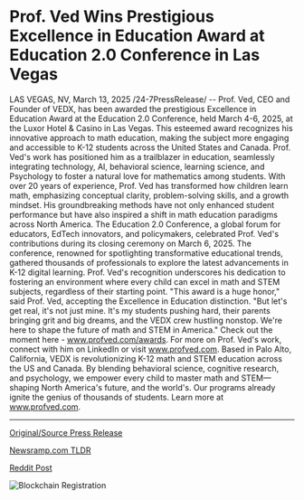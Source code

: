 # Prof. Ved Wins Prestigious Excellence in Education Award at Education 2.0 Conference in Las Vegas

LAS VEGAS, NV, March 13, 2025 /24-7PressRelease/ -- Prof. Ved, CEO and Founder of VEDX, has been awarded the prestigious Excellence in Education Award at the Education 2.0 Conference, held March 4-6, 2025, at the Luxor Hotel & Casino in Las Vegas.  This esteemed award recognizes his innovative approach to math education, making the subject more engaging and accessible to K-12 students across the United States and Canada. Prof. Ved's work has positioned him as a trailblazer in education, seamlessly integrating technology, AI, behavioral science, learning science, and Psychology to foster a natural love for mathematics among students.  With over 20 years of experience, Prof. Ved has transformed how children learn math, emphasizing conceptual clarity, problem-solving skills, and a growth mindset. His groundbreaking methods have not only enhanced student performance but have also inspired a shift in math education paradigms across North America.  The Education 2.0 Conference, a global forum for educators, EdTech innovators, and policymakers, celebrated Prof. Ved's contributions during its closing ceremony on March 6, 2025. The conference, renowned for spotlighting transformative educational trends, gathered thousands of professionals to explore the latest advancements in K-12 digital learning.  Prof. Ved's recognition underscores his dedication to fostering an environment where every child can excel in math and STEM subjects, regardless of their starting point.  "This award is a huge honor," said Prof. Ved, accepting the Excellence in Education distinction. "But let's get real, it's not just mine. It's my students pushing hard, their parents bringing grit and big dreams, and the VEDX crew hustling nonstop. We're here to shape the future of math and STEM in America." Check out the moment here - www.profved.com/awards.  For more on Prof. Ved's work, connect with him on LinkedIn or visit www.profved.com.  Based in Palo Alto, California, VEDX is revolutionizing K-12 math and STEM education across the US and Canada. By blending behavioral science, cognitive research, and psychology, we empower every child to master math and STEM—shaping North America's future, and the world's. Our programs already ignite the genius of thousands of students.  Learn more at www.profved.com. 

---

[Original/Source Press Release](https://www.24-7pressrelease.com/press-release/520605/prof-ved-wins-prestigious-excellence-in-education-award-at-education-20-conference-in-las-vegas)
                    

[Newsramp.com TLDR](https://newsramp.com/curated-news/prof-ved-of-vedx-honored-with-excellence-in-education-award-at-education-2-0-conference/4b91f072bd4e54b46a8011bde5511773) 

 



[Reddit Post](https://www.reddit.com/r/AwardsAndRecognition/comments/1jakrj8/prof_ved_of_vedx_honored_with_excellence_in/) 



![Blockchain Registration](https://cdn.newsramp.app/24-7PressRelease/qrcode/253/13/eachPbhP.webp)